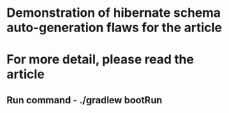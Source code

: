 # Demonstration of hibernate schema auto-generation flaws for the article
# For more detail, please read the article
## Run command - ./gradlew bootRun
